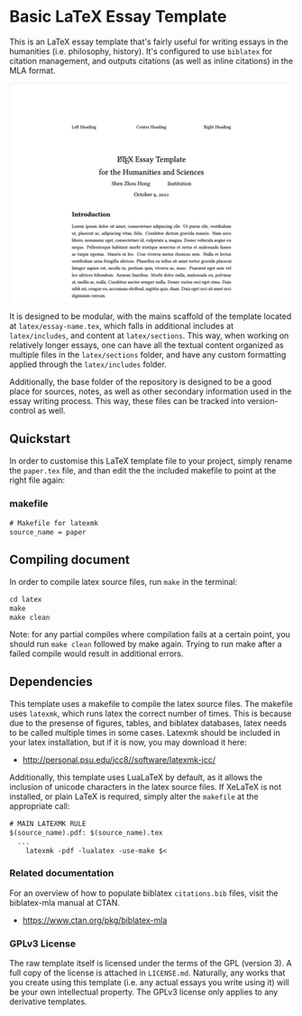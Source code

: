 # Basic LaTeX Essay Template
This is an LaTeX essay template that's fairly useful for writing essays in the
humanities (i.e. philosophy, history). It's configured to use `biblatex` for
citation management, and outputs citations (as well as inline citations) in the
MLA format.

![Example of how the compiled template looks like](example.png)

It is designed to be modular, with the mains scaffold of the template located at
`latex/essay-name.tex`, which falls in additional includes at `latex/includes`,
and content at `latex/sections`. This way, when working on relatively longer
essays, one can have all the textual content organized as multiple files in the
`latex/sections` folder, and have any custom formatting applied through the
`latex/includes` folder.

Additionally, the base folder of the repository is designed to be a good place
for sources, notes, as well as other secondary information used in the essay
writing process. This way, these files can be tracked into version-control as
well.

## Quickstart
In order to customise this LaTeX template file to your project, simply rename
the `paper.tex` file, and than edit the the included makefile to point at
the right file again:

### makefile
```
# Makefile for latexmk
source_name = paper
```

## Compiling document

In order to compile latex source files, run `make` in the terminal:
```
cd latex
make
make clean
```

Note: for any partial compiles where compilation fails at a certain point, you
should run `make clean` followed by make again. Trying to run make after a
failed compile would result in additional errors.

## Dependencies
This template uses a makefile to compile the latex source files. The makefile
uses `latexmk`, which runs latex the correct number of times. This is because
due to the presense of figures, tables, and biblatex databases, latex needs to
be called multiple times in some cases. Latexmk should be included in your
latex installation, but if it is now, you may download it here:

* http://personal.psu.edu/jcc8//software/latexmk-jcc/

Additionally, this template uses LuaLaTeX by default, as it allows
the inclusion of unicode characters in the latex source files. If XeLaTeX is
not installed, or plain LaTeX is required, simply alter the `makefile` at the
appropriate call:

```
# MAIN LATEXMK RULE
$(source_name).pdf: $(source_name).tex
  ...
	latexmk -pdf -lualatex -use-make $<
```

### Related documentation
For an overview of how to populate biblatex `citations.bib` files, visit the
biblatex-mla manual at CTAN.

* https://www.ctan.org/pkg/biblatex-mla

### GPLv3 License
The raw template itself is licensed under the terms of the GPL (version 3). A
full copy of the license is attached in `LICENSE.md`. Naturally, any works
that you create using this template (i.e. any actual essays you write using
it) will be your own intellectual property. The GPLv3 license only applies to
any derivative templates.
